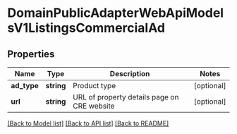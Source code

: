# DomainPublicAdapterWebApiModelsV1ListingsCommercialAd

## Properties
Name | Type | Description | Notes
------------ | ------------- | ------------- | -------------
**ad_type** | **string** | Product type | [optional] 
**url** | **string** | URL of property details page on CRE website | [optional] 

[[Back to Model list]](../../README.md#documentation-for-models) [[Back to API list]](../../README.md#documentation-for-api-endpoints) [[Back to README]](../../README.md)

